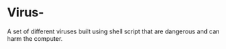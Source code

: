 # Virus-
A set of different viruses built using shell script that are dangerous and can harm the computer.
